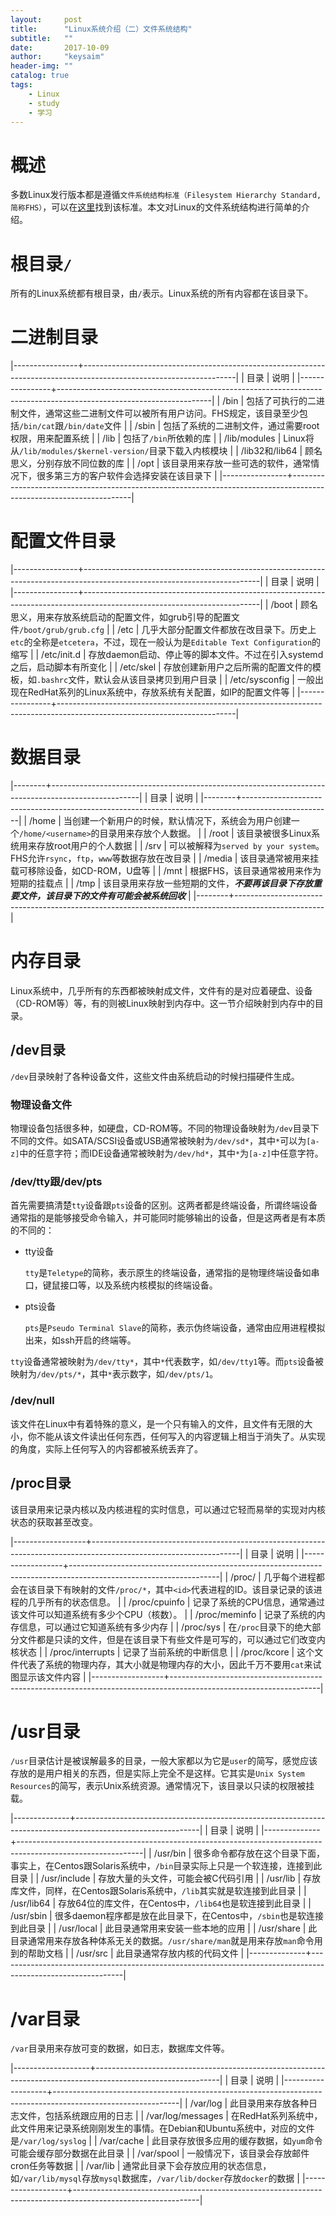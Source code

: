 ```yaml
---
layout:     post
title:      "Linux系统介绍（二）文件系统结构"
subtitle:   ""
date:       2017-10-09
author:     "keysaim"
header-img: ""
catalog: true
tags:
    - Linux
    - study
    - 学习
---
```


# 概述

多数Linux发行版本都是遵循`文件系统结构标准（Filesystem Hierarchy Standard, 简称FHS）`，可以在[这里](http://www.pathname.com/fhs/)找到该标准。本文对Linux的文件系统结构进行简单的介绍。

# 根目录`/`

所有的Linux系统都有根目录，由`/`表示。Linux系统的所有内容都在该目录下。

# 二进制目录

|----------------+--------------------------------------------------------------------------------------------------------------------|
| 目录           | 说明                                                                                                               |
|----------------+--------------------------------------------------------------------------------------------------------------------|
| /bin           | 包括了可执行的二进制文件，通常这些二进制文件可以被所有用户访问。FHS规定，该目录至少包括`/bin/cat`跟`/bin/date`文件 |
| /sbin          | 包括了系统的二进制文件，通过需要root权限，用来配置系统                                                             |
| /lib           | 包括了`/bin`所依赖的库                                                                                             |
| /lib/modules   | Linux将从`/lib/modules/$kernel-version/`目录下载入内核模块                                                         |
| /lib32和/lib64 | 顾名思义，分别存放不同位数的库                                                                                     |
| /opt           | 该目录用来存放一些可选的软件，通常情况下，很多第三方的客户软件会选择安装在该目录下                                 |
|----------------+--------------------------------------------------------------------------------------------------------------------|


# 配置文件目录

|----------------+--------------------------------------------------------------------------------------------------------------------------|
| 目录           | 说明                                                                                                                     |
|----------------+--------------------------------------------------------------------------------------------------------------------------|
| /boot          | 顾名思义，用来存放系统启动的配置文件，如grub引导的配置文件`/boot/grub/grub.cfg`                                          |
| /etc           | 几乎大部分配置文件都放在改目录下。历史上`etc`的全称是`etcetera`，不过，现在一般认为是`Editable Text Configuration`的缩写 |
| /etc/init.d    | 存放daemon启动、停止等的脚本文件。不过在引入systemd之后，启动脚本有所变化                                                |
| /etc/skel      | 存放创建新用户之后所需的配置文件的模板，如`.bashrc`文件，默认会从该目录拷贝到用户目录                                    |
| /etc/sysconfig | 一般出现在RedHat系列的Linux系统中，存放系统有关配置，如IP的配置文件等                                                    |
|----------------+--------------------------------------------------------------------------------------------------------------------------|

# 数据目录

|--------+----------------------------------------------------------------------------------------------------|
| 目录   | 说明                                                                                               |
|--------+----------------------------------------------------------------------------------------------------|
| /home  | 当创建一个新用户的时候，默认情况下，系统会为用户创建一个`/home/<username>`的目录用来存放个人数据。 |
| /root  | 该目录被很多Linux系统用来存放root用户的个人数据                                                    |
| /srv   | 可以被解释为`served by your system`。FHS允许`rsync`，`ftp`，`www`等数据存放在改目录                |
| /media | 该目录通常被用来挂载可移除设备，如CD-ROM，U盘等                                                    |
| /mnt   | 根据FHS，该目录通常被用来作为短期的挂载点                                                          |
| /tmp   | 该目录用来存放一些短期的文件，***不要再该目录下存放重要文件，该目录下的文件有可能会被系统回收***   |
|--------+----------------------------------------------------------------------------------------------------|

# 内存目录

Linux系统中，几乎所有的东西都被映射成文件，文件有的是对应着硬盘、设备（CD-ROM等）等，有的则被Linux映射到内存中。这一节介绍映射到内存中的目录。

## /dev目录

`/dev`目录映射了各种设备文件，这些文件由系统启动的时候扫描硬件生成。

### 物理设备文件

物理设备包括很多种，如硬盘，CD-ROM等。不同的物理设备映射为`/dev`目录下不同的文件。如SATA/SCSI设备或USB通常被映射为`/dev/sd*`，其中`*`可以为`[a-z]`中的任意字符；而IDE设备通常被映射为`/dev/hd*`，其中`*`为`[a-z]`中任意字符。

### /dev/tty跟/dev/pts

首先需要搞清楚`tty`设备跟`pts`设备的区别。这两者都是终端设备，所谓终端设备通常指的是能够接受命令输入，并可能同时能够输出的设备，但是这两者是有本质的不同的：

* tty设备

    `tty`是`Teletype`的简称，表示原生的终端设备，通常指的是物理终端设备如串口，键鼠接口等，以及系统内核模拟的终端设备。

* pts设备

    `pts`是`Pseudo Terminal Slave`的简称，表示伪终端设备，通常由应用进程模拟出来，如ssh开启的终端等。

`tty`设备通常被映射为`/dev/tty*`，其中`*`代表数字，如`/dev/tty1`等。而`pts`设备被映射为`/dev/pts/*`，其中`*`表示数字，如`/dev/pts/1`。

### /dev/null

该文件在Linux中有着特殊的意义，是一个只有输入的文件，且文件有无限的大小，你不能从该文件读出任何东西，任何写入的内容逻辑上相当于消失了。从实现的角度，实际上任何写入的内容都被系统丢弃了。

## /proc目录

该目录用来记录内核以及内核进程的实时信息，可以通过它轻而易举的实现对内核状态的获取甚至改变。

|------------------+-------------------------------------------------------------------------------------------------------------------|
| 目录             | 说明                                                                                                              |
|------------------+-------------------------------------------------------------------------------------------------------------------|
| /proc/<id>       | 几乎每个进程都会在该目录下有映射的文件`/proc/*`，其中`<id>`代表进程的ID。该目录记录的该进程的几乎所有的状态信息。 |
| /proc/cpuinfo    | 记录了系统的CPU信息，通常通过该文件可以知道系统有多少个CPU（核数）。                                              |
| /proc/meminfo    | 记录了系统的内存信息，可以通过它知道系统有多少内存                                                                |
| /proc/sys        | 在`/proc`目录下的绝大部分文件都是只读的文件，但是在该目录下有些文件是可写的，可以通过它们改变内核状态             |
| /proc/interrupts | 记录了当前系统的中断信息                                                                                          |
| /proc/kcore      | 这个文件代表了系统的物理内存，其大小就是物理内存的大小，因此千万不要用`cat`来试图显示该文件内容                   |
|------------------+-------------------------------------------------------------------------------------------------------------------|

# /usr目录

`/usr`目录估计是被误解最多的目录，一般大家都以为它是`user`的简写，感觉应该存放的是用户相关的东西，但是实际上完全不是这样。它其实是`Unix System Resources`的简写，表示Unix系统资源。通常情况下，该目录以只读的权限被挂载。

|--------------+-------------------------------------------------------------------------------------------------------------|
| 目录         | 说明                                                                                                        |
|--------------+-------------------------------------------------------------------------------------------------------------|
| /usr/bin     | 很多命令都存放在这个目录下面，事实上，在Centos跟Solaris系统中，`/bin`目录实际上只是一个软连接，连接到此目录 |
| /usr/include | 存放大量的头文件，可能会被C代码引用                                                                         |
| /usr/lib     | 存放库文件，同样，在Centos跟Solaris系统中，`/lib`其实就是软连接到此目录                                     |
| /usr/lib64   | 存放64位的库文件，在Centos中，`/lib64`也是软连接到此目录                                                    |
| /usr/sbin    | 很多daemon程序都是放在此目录下，在Centos中，`/sbin`也是软连接到此目录                                       |
| /usr/local   | 此目录通常用来安装一些本地的应用                                                                            |
| /usr/share   | 此目录通常用来存放各种体系无关的数据。`/usr/share/man`就是用来存放`man`命令用到的帮助文档                   |
| /usr/src     | 此目录通常存放内核的代码文件                                                                                |
|--------------+-------------------------------------------------------------------------------------------------------------|

# /var目录

`/var`目录用来存放可变的数据，如日志，数据库文件等。

|-------------------+-------------------------------------------------------------------------------------------------------------|
| 目录              | 说明                                                                                                        |
|-------------------+-------------------------------------------------------------------------------------------------------------|
| /var/log          | 此目录用来存放各种日志文件，包括系统跟应用的日志                                                            |
| /var/log/messages | 在RedHat系列系统中，此文件用来记录系统刚刚发生的事情。在Debian和Ubuntu系统中，对应的文件是`/var/log/syslog` |
| /var/cache        | 此目录存放很多应用的缓存数据，如`yum`命令可能会缓存部分数据在此目录                                         |
| /var/spool        | 一般情况下，该目录会存放邮件cron任务等数据                                                                  |
| /var/lib          | 通常此目录下会存放应用的状态信息，如`/var/lib/mysql`存放`mysql`数据库，`/var/lib/docker`存放`docker`的数据  |
|-------------------+-------------------------------------------------------------------------------------------------------------|

